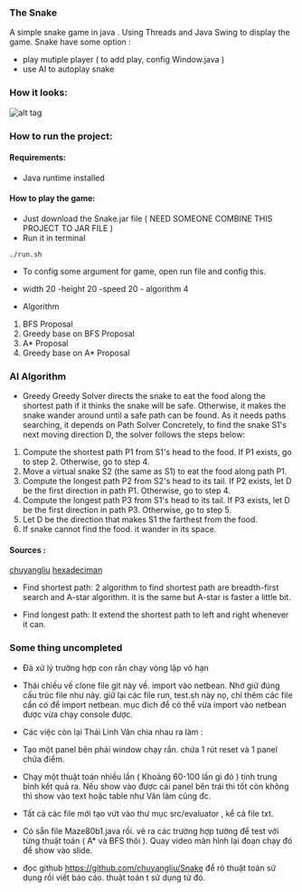 ### The Snake

A simple snake game in java . Using Threads and Java Swing to display the game.
Snake have some option : 
* play mutiple player ( to add play, config Window.java )
* use AI  to autoplay snake

### How it looks:
![alt tag](https://raw.githubusercontent.com/ngocjr7/snake/master/sample.png)

### How to run the project:

#### Requirements:
* Java runtime installed

#### How to play the game:

* Just download the Snake.jar file ( NEED SOMEONE COMBINE THIS PROJECT TO JAR FILE )
* Run it in terminal 
```
./run.sh
```
* To config some argument for game, open run file and config this.
- width 20 -height 20 -speed 20 - algorithm 4

* Algorithm 
1. BFS Proposal
2. Greedy base on BFS Proposal
3. A* Proposal
4. Greedy base on A* Proposal

### AI Algorithm
* Greedy 
Greedy Solver directs the snake to eat the food along the shortest path if it thinks the snake will be safe. Otherwise, it makes the snake wander around until a safe path can be found. As it needs paths searching, it depends on Path Solver
Concretely, to find the snake S1's next moving direction D, the solver follows the steps below:

1. Compute the shortest path P1 from S1's head to the food. If P1 exists, go to step 2. Otherwise, go to step 4.
2. Move a virtual snake S2 (the same as S1) to eat the food along path P1.
3. Compute the longest path P2 from S2's head to its tail. If P2 exists, let D be the first direction in path P1. Otherwise, go to step 4.
4. Compute the longest path P3 from S1's head to its tail. If P3 exists, let D be the first direction in path P3. Otherwise, go to step 5.
5. Let D be the direction that makes S1 the farthest from the food.
6. If snake cannot find the food. it wander in its space.

#### Sources : 
[chuyangliu](https://github.com/chuyangliu/Snake)
[hexadeciman](https://github.com/hexadeciman/Snake)

* Find shortest path: 2 algorithm to find shortest path are breadth-first search and A-star algorithm. it is the same but A-star is faster a little bit.

* Find longest path: It extend the shortest path to left and right whenever it can.

### Some thing uncompleted
* Đã xử lý trường hợp con rắn chạy vòng lặp vô hạn
* Thái chiều về clone file git này về. import vào netbean. Nhớ giữ đúng cấu trúc file như này. giữ lại các file run, test.sh này nọ, chỉ thêm các file cần có để import netbean. mục đích để có thể vừa import vào netbean được vừa chạy console được. 
* Các việc còn lại Thái Linh Văn chia nhau ra làm :

* Tạo một panel bên phải window chạy rắn. chứa 1 rút reset và 1 panel chứa điểm.
* Chạy một thuật toán nhiều lần ( Khoảng 60-100 lần gì đó ) tính trung bình kết quả ra. Nếu show vào được cái panel bên trái thì tốt còn không thì show vào text hoặc table như Văn làm cũng đc. 
* Tất cả các file mới tạo vứt vào thư mục src/evaluator , kể cả file txt.
* Có sẵn file Maze80b1.java rồi. vẽ ra các trường hợp tường để test với từng thuật toán ( A* và BFS thôi ). Quay video màn hình lại đoạn chạy đó để show vào slide. 
* đọc github https://github.com/chuyangliu/Snake để rõ thuật toán sử dụng rồi viết báo cáo. thuật toán t sử dụng từ đó.